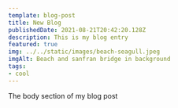 ```yaml
---
template: blog-post
title: New Blog
publishedDate: 2021-08-21T20:42:20.128Z
description: This is my blog entry
featured: true
img: ../../static/images/beach-seagull.jpeg
imgAlt: Beach and sanfran bridge in background
tags:
- cool
---
```

The body section of my blog post
